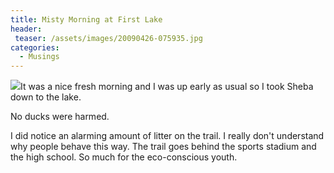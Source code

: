 ```yaml
---
title: Misty Morning at First Lake
header:
 teaser: /assets/images/20090426-075935.jpg
categories:
  - Musings
---
```

<img src="https://douglangille.github.io/assets/images/20090426-075935.jpg">It was a nice fresh morning and I was up early as usual so I took Sheba down to the lake.

No ducks were harmed.

I did notice an alarming amount of litter on the trail. I really don't understand why people behave this way. The trail goes behind the sports stadium and the high school. So much for the eco-conscious youth.